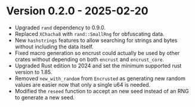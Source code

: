 # Version 0.2.0 - 2025-02-20
* Upgraded `rand` dependency to 0.9.0.
* Replaced `XChacha8` with `rand::SmallRng` for obfuscating data.
* New `hashstrings` features to allow searching for strings and bytes without including the data
  itself.
* Fixed macro generation so encrust could actually be used by other crates without depending on both
  `encrust` and `encrust_core`.
* Upgraded Rust edition to 2024 and set the minimum supported rust version to 1.85.
* Removed `new_with_random` from `Encrusted` as generating new random values are easier now that
  only a single u64 is needed.
* Modified the `reseed` function to accept an new seed instead of an RNG to generate a new seed.

